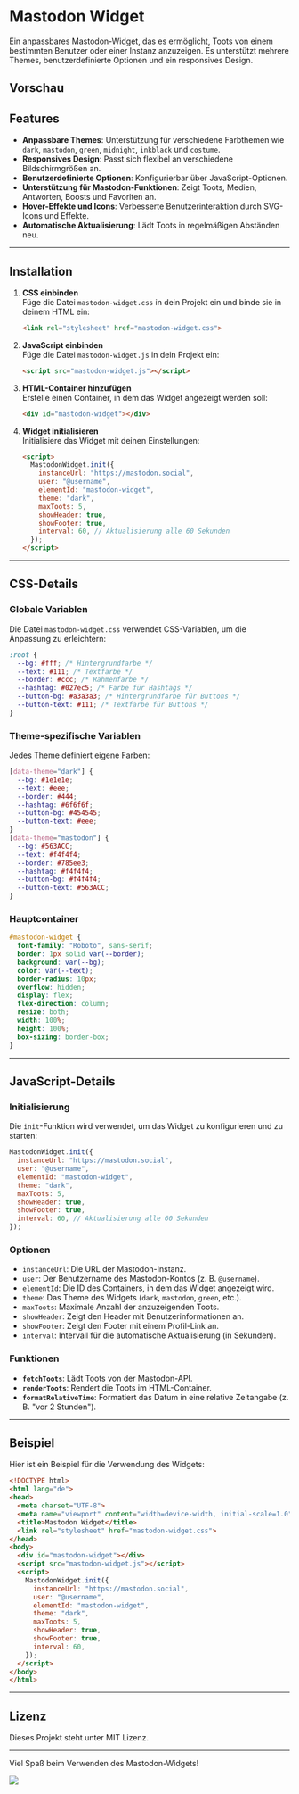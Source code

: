# Mastodon Widget

Ein anpassbares Mastodon-Widget, das es ermöglicht, Toots von einem bestimmten Benutzer oder einer Instanz anzuzeigen. Es unterstützt mehrere Themes, benutzerdefinierte Optionen und ein responsives Design.

## Vorschau



## Features

- **Anpassbare Themes**: Unterstützung für verschiedene Farbthemen wie `dark`, `mastodon`, `green`, `midnight`, `inkblack` und `costume`.
- **Responsives Design**: Passt sich flexibel an verschiedene Bildschirmgrößen an.
- **Benutzerdefinierte Optionen**: Konfigurierbar über JavaScript-Optionen.
- **Unterstützung für Mastodon-Funktionen**: Zeigt Toots, Medien, Antworten, Boosts und Favoriten an.
- **Hover-Effekte und Icons**: Verbesserte Benutzerinteraktion durch SVG-Icons und Effekte.
- **Automatische Aktualisierung**: Lädt Toots in regelmäßigen Abständen neu.

---

## Installation

1. **CSS einbinden**  
   Füge die Datei `mastodon-widget.css` in dein Projekt ein und binde sie in deinem HTML ein:
   ```html
   <link rel="stylesheet" href="mastodon-widget.css">
   ```

2. **JavaScript einbinden**  
   Füge die Datei `mastodon-widget.js` in dein Projekt ein:
   ```html
   <script src="mastodon-widget.js"></script>
   ```

3. **HTML-Container hinzufügen**  
   Erstelle einen Container, in dem das Widget angezeigt werden soll:
   ```html
   <div id="mastodon-widget"></div>
   ```

4. **Widget initialisieren**  
   Initialisiere das Widget mit deinen Einstellungen:
   ```html
   <script>
     MastodonWidget.init({
       instanceUrl: "https://mastodon.social",
       user: "@username",
       elementId: "mastodon-widget",
       theme: "dark",
       maxToots: 5,
       showHeader: true,
       showFooter: true,
       interval: 60, // Aktualisierung alle 60 Sekunden
     });
   </script>
   ```

---

## CSS-Details

### Globale Variablen
Die Datei `mastodon-widget.css` verwendet CSS-Variablen, um die Anpassung zu erleichtern:
```css
:root {
  --bg: #fff; /* Hintergrundfarbe */
  --text: #111; /* Textfarbe */
  --border: #ccc; /* Rahmenfarbe */
  --hashtag: #027ec5; /* Farbe für Hashtags */
  --button-bg: #a3a3a3; /* Hintergrundfarbe für Buttons */
  --button-text: #111; /* Textfarbe für Buttons */
}
```

### Theme-spezifische Variablen
Jedes Theme definiert eigene Farben:
```css
[data-theme="dark"] {
  --bg: #1e1e1e;
  --text: #eee;
  --border: #444;
  --hashtag: #6f6f6f;
  --button-bg: #454545;
  --button-text: #eee;
}
[data-theme="mastodon"] {
  --bg: #563ACC;
  --text: #f4f4f4;
  --border: #785ee3;
  --hashtag: #f4f4f4;
  --button-bg: #f4f4f4;
  --button-text: #563ACC;
}
```

### Hauptcontainer
```css
#mastodon-widget {
  font-family: "Roboto", sans-serif;
  border: 1px solid var(--border);
  background: var(--bg);
  color: var(--text);
  border-radius: 10px;
  overflow: hidden;
  display: flex;
  flex-direction: column;
  resize: both;
  width: 100%;
  height: 100%;
  box-sizing: border-box;
}
```

---

## JavaScript-Details

### Initialisierung
Die `init`-Funktion wird verwendet, um das Widget zu konfigurieren und zu starten:
```javascript
MastodonWidget.init({
  instanceUrl: "https://mastodon.social",
  user: "@username",
  elementId: "mastodon-widget",
  theme: "dark",
  maxToots: 5,
  showHeader: true,
  showFooter: true,
  interval: 60, // Aktualisierung alle 60 Sekunden
});
```

### Optionen
- `instanceUrl`: Die URL der Mastodon-Instanz.
- `user`: Der Benutzername des Mastodon-Kontos (z. B. `@username`).
- `elementId`: Die ID des Containers, in dem das Widget angezeigt wird.
- `theme`: Das Theme des Widgets (`dark`, `mastodon`, `green`, etc.).
- `maxToots`: Maximale Anzahl der anzuzeigenden Toots.
- `showHeader`: Zeigt den Header mit Benutzerinformationen an.
- `showFooter`: Zeigt den Footer mit einem Profil-Link an.
- `interval`: Intervall für die automatische Aktualisierung (in Sekunden).

### Funktionen
- **`fetchToots`**: Lädt Toots von der Mastodon-API.
- **`renderToots`**: Rendert die Toots im HTML-Container.
- **`formatRelativeTime`**: Formatiert das Datum in eine relative Zeitangabe (z. B. "vor 2 Stunden").

---

## Beispiel

Hier ist ein Beispiel für die Verwendung des Widgets:
```html
<!DOCTYPE html>
<html lang="de">
<head>
  <meta charset="UTF-8">
  <meta name="viewport" content="width=device-width, initial-scale=1.0">
  <title>Mastodon Widget</title>
  <link rel="stylesheet" href="mastodon-widget.css">
</head>
<body>
  <div id="mastodon-widget"></div>
  <script src="mastodon-widget.js"></script>
  <script>
    MastodonWidget.init({
      instanceUrl: "https://mastodon.social",
      user: "@username",
      elementId: "mastodon-widget",
      theme: "dark",
      maxToots: 5,
      showHeader: true,
      showFooter: true,
      interval: 60,
    });
  </script>
</body>
</html>
```

---

## Lizenz

Dieses Projekt steht unter MIT Lizenz.

---

Viel Spaß beim Verwenden des Mastodon-Widgets!

<a href="https://www.buymeacoffee.com/RonDev"><img src="https://img.buymeacoffee.com/button-api/?text=Buy me a coffee&emoji=&slug=RonDev&button_colour=5F7FFF&font_colour=ffffff&font_family=Lato&outline_colour=000000&coffee_colour=FFDD00" /></a>
